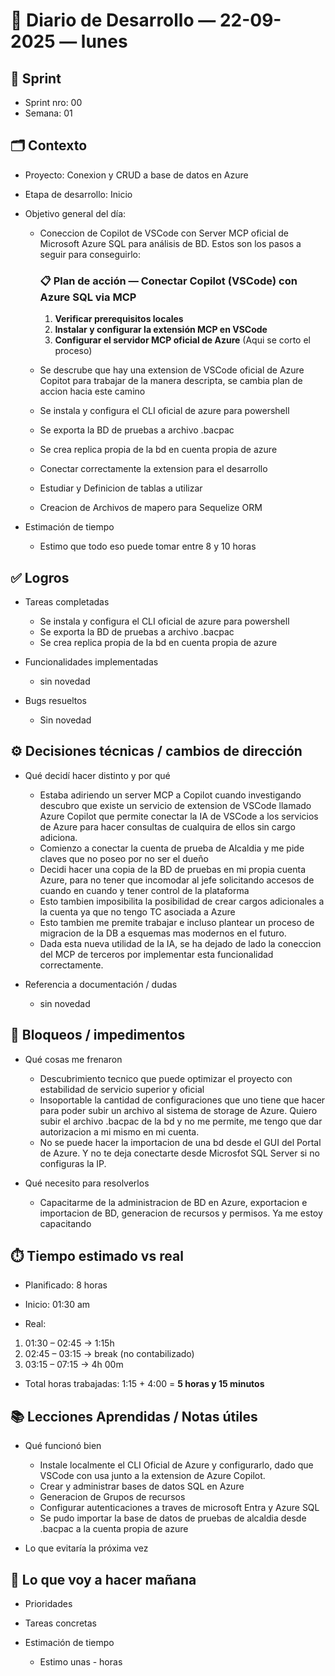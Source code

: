 # 📓 Diario de Desarrollo — 22-09-2025 — lunes

## 🏃 Sprint
- Sprint nro: 00
- Semana: 01

## 🗂️ Contexto
- Proyecto: Conexion y CRUD a base de datos en Azure 
- Etapa de desarrollo: Inicio
- Objetivo general del día: 

  * Coneccion de Copilot de VSCode con Server MCP oficial de Microsoft Azure SQL para análisis de BD.
  Estos son los pasos a seguir para conseguirlo:
      ### 📋 Plan de acción — Conectar Copilot (VSCode) con Azure SQL via MCP

      1. **Verificar prerequisitos locales**
      2. **Instalar y configurar la extensión MCP en VSCode**
      3. **Configurar el servidor MCP oficial de Azure** (Aqui se corto el proceso)
  * Se descrube que hay una extension de VSCode oficial de Azure Copitot para trabajar de la manera descripta, se cambia plan de accion hacia este camino
  * Se instala y configura el CLI oficial de azure para powershell
  * Se exporta la BD de pruebas a archivo .bacpac
  * Se crea replica propia de la bd en cuenta propia de azure

  * Conectar correctamente la extension para el desarrollo

  * Estudiar y Definicion de tablas a utilizar 
  * Creacion de Archivos de mapero para Sequelize ORM

- Estimación de tiempo
  * Estimo que todo eso puede tomar entre 8 y 10 horas


## ✅ Logros
- Tareas completadas  

  * Se instala y configura el CLI oficial de azure para powershell
  * Se exporta la BD de pruebas a archivo .bacpac
  * Se crea replica propia de la bd en cuenta propia de azure

- Funcionalidades implementadas
  * sin novedad

- Bugs resueltos
  * Sin novedad

## ⚙️ Decisiones técnicas / cambios de dirección
- Qué decidí hacer distinto y por qué
  * Estaba adiriendo un server MCP a Copilot cuando investigando descubro que existe un servicio de extension de VSCode llamado Azure Copilot que permite conectar la IA de VSCode a los servicios de Azure para hacer consultas de cualquira de ellos sin cargo adiciona.
  * Comienzo a conectar la cuenta de prueba de Alcaldia y me pide claves que no poseo por no ser el dueño
  * Decidi hacer una copia de la BD de pruebas en mi propia cuenta Azure, para no tener que incomodar al jefe solicitando accesos de cuando en cuando y tener control de la plataforma
  * Esto tambien imposibilita la posibilidad de crear cargos adicionales a la cuenta ya que no tengo TC asociada a Azure
  * Esto tambien me premite trabajar e incluso plantear un proceso de migracion de la DB a esquemas mas modernos en el futuro.
  * Dada esta nueva utilidad de la IA, se ha dejado de lado la coneccion del MCP de terceros por implementar esta funcionalidad correctamente.

- Referencia a documentación / dudas
  * sin novedad

## 🚧 Bloqueos / impedimentos
- Qué cosas me frenaron
  * Descubrimiento tecnico que puede optimizar el proyecto con estabilidad de servicio superior y oficial
  * Insoportable la cantidad de configuraciones que uno tiene que hacer para poder subir un archivo al sistema de storage de Azure. Quiero subir el archivo .bacpac de la bd y no me permite, me tengo que dar autorizacion a mi mismo en mi cuenta.
  * No se puede hacer la importacion de una bd desde el GUI del Portal de Azure. Y no te deja conectarte desde Microsfot SQL Server si no configuras la IP.

- Qué necesito para resolverlos
  * Capacitarme de la administracion de BD en Azure, exportacion e importacion de BD, generacion de recursos y permisos. Ya me estoy capacitando
  

## ⏱️ Tiempo estimado vs real

 - Planificado: 8 horas

 - Inicio: 01:30 am

 - Real:

  1. 01:30 – 02:45 → 1:15h
  2. 02:45 – 03:15 → break (no contabilizado)
  3. 03:15 – 07:15 → 4h 00m

 - Total horas trabajadas: 1:15 + 4:00  = **5 horas y 15 minutos**

## 📚 Lecciones Aprendidas / Notas útiles
- Qué funcionó bien
  * Instale localmente el CLI Oficial de Azure y configurarlo, dado que VSCode con usa junto a la extension de Azure Copilot. 
  * Crear y administrar bases de datos SQL en Azure
  * Generacion de Grupos de recursos
  * Configurar autenticaciones a traves de microsoft Entra y Azure SQL
  * Se pudo importar la base de datos de pruebas de alcaldia desde .bacpac a la cuenta propia de azure

- Lo que evitaría la próxima vez


## 🔮 Lo que voy a hacer mañana
- Prioridades

- Tareas concretas

- Estimación de tiempo
  * Estimo unas - horas
